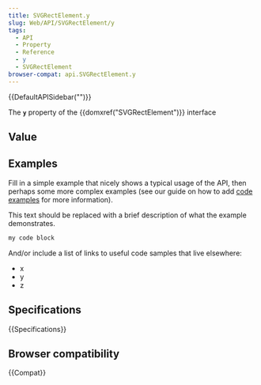 ```yaml
---
title: SVGRectElement.y
slug: Web/API/SVGRectElement/y
tags:
  - API
  - Property
  - Reference
  - y
  - SVGRectElement
browser-compat: api.SVGRectElement.y
---
```

{{DefaultAPISidebar("")}}

The **`y`** property of the {{domxref("SVGRectElement")}} interface 

## Value



## Examples

Fill in a simple example that nicely shows a typical usage of the API, then perhaps some more complex examples (see our guide on how to add [code examples](/en-US/docs/MDN/Contribute/Structures/Code_examples) for more information).

This text should be replaced with a brief description of what the example demonstrates.

```js
my code block
```

And/or include a list of links to useful code samples that live elsewhere:

*   x
*   y
*   z

## Specifications

{{Specifications}}

## Browser compatibility

{{Compat}}


